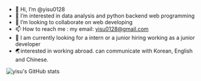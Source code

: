 - 👋 Hi, I’m @yisu0128
- 👀 I’m interested in data analysis and python backend web programming
- 💞️ I’m looking to collaborate on web developing
- 📫 How to reach me : my email: yisu0128@gmail.com
- 🐾 I am currently looking for a intern or a junior hiring working as a junior developer
- 🌏interested in working abroad. can communicate with Korean, English and Chinese. 

<!---
yisu0128/yisu0128 is a ✨ special ✨ repository because its `README.md` (this file) appears on your GitHub profile.
You can click the Preview link to take a look at your changes.
--->

![yisu's GitHub stats](https://github-readme-stats.vercel.app/api?username=anuraghazra&theme=buefy&show_icons=true)
